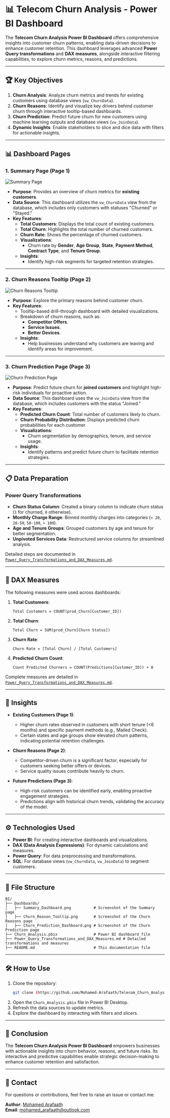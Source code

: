 # 📊 Telecom Churn Analysis - Power BI Dashboard

The **Telecom Churn Analysis Power BI Dashboard** offers comprehensive insights into customer churn patterns, enabling data-driven decisions to enhance customer retention. This dashboard leverages advanced **Power Query transformations** and **DAX measures**, alongside interactive filtering capabilities, to explore churn metrics, reasons, and predictions.

---

## 🏆 Key Objectives

1. **Churn Analysis**: Analyze churn metrics and trends for existing customers using database views (`vw_ChurnData`).
2. **Churn Reasons**: Identify and visualize key drivers behind customer churn through interactive tooltip-based dashboards.
3. **Churn Prediction**: Predict future churn for new customers using machine learning outputs and database views (`vw_JoinData`).
4. **Dynamic Insights**: Enable stakeholders to slice and dice data with filters for actionable insights.

---

## 📊 Dashboard Pages

### **1. Summary Page (Page 1)**

![Summary Page](Dashboard/Summary_Dashboard.png)

- **Purpose**: Provides an overview of churn metrics for **existing customers**.
- **Data Source**: This dashboard utilizes the `vw_ChurnData` view from the database, which includes only customers with statuses "Churned" or "Stayed."
- **Key Features**:
  - **Total Customers**: Displays the total count of existing customers.
  - **Total Churn**: Highlights the total number of churned customers.
  - **Churn Rate**: Shows the percentage of churned customers.
  - **Visualizations**:
    - Churn rate by **Gender**, **Age Group**, **State**, **Payment Method**, **Contract Type**, and **Tenure Group**.
  - **Insights**:
    - Identify high-risk segments for targeted retention strategies.

---

### **2. Churn Reasons Tooltip (Page 2)**

![Churn Reasons Tooltip](Dashboard/Churn_Reasons_Dashboard.png)

- **Purpose**: Explore the primary reasons behind customer churn.
- **Key Features**:
  - Tooltip-based drill-through dashboard with detailed visualizations.
  - Breakdown of churn reasons, such as:
    - **Competitor Offers**.
    - **Service Issues**.
    - **Better Devices**.
  - **Insights**:
    - Help businesses understand why customers are leaving and identify areas for improvement.

---

### **3. Churn Prediction Page (Page 3)**

![Churn Prediction Page](Dashboard/Churn_Prediction_Dashboard.png)

- **Purpose**: Predict future churn for **joined customers** and highlight high-risk individuals for proactive action.
- **Data Source**: This dashboard uses the `vw_JoinData` view from the database, which includes customers with the status "Joined."
- **Key Features**:
  - **Predicted Churn Count**: Total number of customers likely to churn.
  - **Churn Probability Distribution**: Displays predicted churn probabilities for each customer.
  - **Visualizations**:
    - Churn segmentation by demographics, tenure, and service usage.
  - **Insights**:
    - Identify patterns and predict future churn to facilitate retention strategies.

---

## 📋 Data Preparation

### **Power Query Transformations**

- **Churn Status Column**: Created a binary column to indicate churn status (`1` for churned, `0` otherwise).
- **Monthly Charge Range**: Binned monthly charges into categories (`< 20`, `20-50`, `50-100`, `> 100`).
- **Age and Tenure Groups**: Grouped customers by age and tenure for better segmentation.
- **Unpivoted Services Data**: Restructured service columns for streamlined analysis.

Detailed steps are documented in [`Power_Query_Transformations_and_DAX_Measures.md`](./Power_Query_Transformations_and_DAX_Measures.md).

---

## 🧮 DAX Measures

The following measures were used across dashboards:

1. **Total Customers**:
   ~~~dax
   Total Customers = COUNT(prod_Churn[Customer_ID])
   ~~~

2. **Total Churn**:
   ~~~dax
   Total Churn = SUM(prod_Churn[Churn Status])
   ~~~

3. **Churn Rate**:
   ~~~dax
   Churn Rate = [Total Churn] / [Total Customers]
   ~~~

4. **Predicted Churn Count**:
   ~~~dax
   Count Predicted Churners = COUNT(Predictions[Customer_ID]) + 0
   ~~~

Complete measures are detailed in [`Power_Query_Transformations_and_DAX_Measures.md`](./Power_Query_Transformations_and_DAX_Measures.md).

---

## 🌟 Insights

- **Existing Customers (Page 1)**:
  - Higher churn rates observed in customers with short tenure (<6 months) and specific payment methods (e.g., Mailed Check).
  - Certain states and age groups show elevated churn patterns, indicating potential retention challenges.

- **Churn Reasons (Page 2)**:
  - Competitor-driven churn is a significant factor, especially for customers seeking better offers or devices.
  - Service quality issues contribute heavily to churn.

- **Future Predictions (Page 3)**:
  - High-risk customers can be identified early, enabling proactive engagement strategies.
  - Predictions align with historical churn trends, validating the accuracy of the model.

---

## ⚙️ Technologies Used

- **Power BI**: For creating interactive dashboards and visualizations.
- **DAX (Data Analysis Expressions)**: For dynamic calculations and measures.
- **Power Query**: For data preprocessing and transformations.
- **SQL**: For database views (`vw_ChurnData`, `vw_JoinData`) to segment customers.

---

## 📁 File Structure

~~~plaintext
BI/
├── Dashboards/
│   ├── Summary_Dashboard.png          # Screenshot of the Summary page
│   ├── Churn_Reason_Tooltip.png       # Screenshot of the Churn Reasons page
│   ├── Churn_Prediction_Dashboard.png # Screenshot of the Churn Prediction page
├── Churn_Analysis.pbix                # Power BI dashboard file
├── Power_Query_Transformations_and_DAX_Measures.md # Detailed transformations and measures
├── README.md                          # This documentation file
~~~

---

## 🛠️ How to Use

1. Clone the repository:
   ~~~bash
   git clone (https://github.com/Mohamed-Arafaath/Telecom_Churn_Analysis
   ~~~
2. Open the `Churn_Analysis.pbix` file in Power BI Desktop.
3. Refresh the data sources to update metrics.
4. Explore the dashboard by interacting with filters and slicers.

---

## 🚀 Conclusion

The **Telecom Churn Analysis Power BI Dashboard** empowers businesses with actionable insights into churn behavior, reasons, and future risks. Its interactive and predictive capabilities enable strategic decision-making to enhance customer retention and satisfaction.

---

## 📧 Contact

For questions or contributions, feel free to raise an issue or contact me:

**Author**: [Mohamed Arafaath](https://www.linkedin.com/in/mohamed-arafaath/)  
**Email**: mohamed_arafaath@outlook.com  

